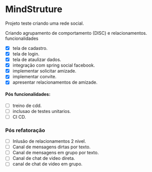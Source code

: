 # MindStruture
Projeto teste criando uma rede social.

Criando agrupamento de comportamento (DISC) e relacionamentos.
funcionalidades

- [x] tela de cadastro.
- [x] tela de login.
- [x] tela de ataulizar dados.
- [x] integração com spring social facebook.
- [x] implementar solicitar amizade.
- [x] implementar convite.
- [x] apresentar relacionamentos de amizade.

#### Pós funcionalidades:

- [ ] treino de cdd.
- [ ] inclusao de testes unitarios.
- [ ] CI CD.

### Pós refatoração
- [ ] Inlusão de relacionamentos 2 nivel.
- [ ] Canal de mensagens dirtas por texto.
- [ ] Canal de mensagens em grupo por texto.
- [ ] Canal de chat de video direta.
- [ ] canal de chat de video em grupo.
